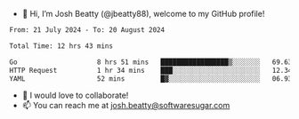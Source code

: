 - 👋 Hi, I’m Josh Beatty (@jbeatty88), welcome to my GitHub profile!

<!--START_SECTION:waka-->

```txt
From: 21 July 2024 - To: 20 August 2024

Total Time: 12 hrs 43 mins

Go                    8 hrs 51 mins   █████████████████▒░░░░░░░   69.63 %
HTTP Request          1 hr 34 mins    ███░░░░░░░░░░░░░░░░░░░░░░   12.34 %
YAML                  52 mins         █▓░░░░░░░░░░░░░░░░░░░░░░░   06.93 %
```

<!--END_SECTION:waka-->

- 💞️ I would love to collaborate!
- 📫 You can reach me at josh.beatty@softwaresugar.com

<!---
jbeatty88/jbeatty88 is a ✨ special ✨ repository because its `README.md` (this file) appears on your GitHub profile.
You can click the Preview link to take a look at your changes.
--->
